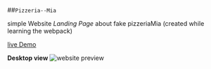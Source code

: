 ##`Pizzeria--Mia`

simple Website *Landing Page* about fake pizzeriaMia
(created while learning the webpack)

[live Demo](https://dazzling-bartik-bca68f.netlify.app/)

**Desktop view**
![website preview](./forgit.png)
